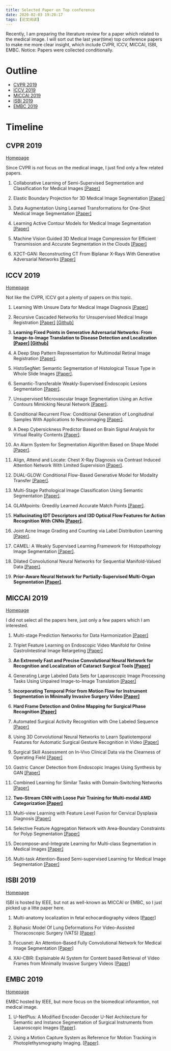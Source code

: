 ```yaml
---
title: Selected Paper on Top conference
date: 2020-02-03 19:20:17
tags: [论文阅读]
---
```


Recently, I am preparing the literature review for a paper which related to the medical image. I will sort out the last year(time) top conference papers to make me more clear insight, which include CVPR, ICCV, MICCAI, ISBI, EMBC. Notice: Papers were collected conditionally.

<!-- more -->

# Outline

  - [CVPR 2019](#cvpr-2019)
  - [ICCV 2019](#iccv-2019)
  - [MICCAI 2019](#miccai-2019)
  - [ISBI 2019](#isbi-2019)
  - [EMBC 2019](#embc-2019)

# Timeline

## CVPR 2019

[Homepage](http://openaccess.thecvf.com/CVPR2019.py) 

Since CVPR is not focus on the medical image, I just find only a few related papers.

1. Collaborative Learning of Semi-Supervised Segmentation and Classification for Medical Images [[Paper]](http://openaccess.thecvf.com/content_CVPR_2019/html/Zhou_Collaborative_Learning_of_Semi-Supervised_Segmentation_and_Classification_for_Medical_Images_CVPR_2019_paper.html)

2. Elastic Boundary Projection for 3D Medical Image Segmentation [[Paper]](http://openaccess.thecvf.com/content_CVPR_2019/html/Ni_Elastic_Boundary_Projection_for_3D_Medical_Image_Segmentation_CVPR_2019_paper.html)

3. Data Augmentation Using Learned Transformations for One-Shot Medical Image Segmentation [[Paper]](http://openaccess.thecvf.com/content_CVPR_2019/html/Zhao_Data_Augmentation_Using_Learned_Transformations_for_One-Shot_Medical_Image_Segmentation_CVPR_2019_paper.html)

4. Learning Active Contour Models for Medical Image Segmentation [[Paper]](http://openaccess.thecvf.com/content_CVPR_2019/html/Chen_Learning_Active_Contour_Models_for_Medical_Image_Segmentation_CVPR_2019_paper.html)

5. Machine Vision Guided 3D Medical Image Compression for Efficient Transmission and Accurate Segmentation in the Clouds [[Paper]](http://openaccess.thecvf.com/content_CVPR_2019/html/Liu_Machine_Vision_Guided_3D_Medical_Image_Compression_for_Efficient_Transmission_CVPR_2019_paper.html)

6. X2CT-GAN: Reconstructing CT From Biplanar X-Rays With Generative Adversarial Networks [[Paper]](http://openaccess.thecvf.com/content_CVPR_2019/html/Ying_X2CT-GAN_Reconstructing_CT_From_Biplanar_X-Rays_With_Generative_Adversarial_Networks_CVPR_2019_paper.html)



## ICCV 2019

[Homepage](http://openaccess.thecvf.com/ICCV2019.py)

Not like the CVPR, ICCV got a plenty of papers on this topic.

1. Learning With Unsure Data for Medical Image Diagnosis [[Paper]](http://openaccess.thecvf.com/content_ICCV_2019/papers/Wu_Learning_With_Unsure_Data_for_Medical_Image_Diagnosis_ICCV_2019_paper.pdf)

2. Recursive Cascaded Networks for Unsupervised Medical Image Registration [[Paper]](http://openaccess.thecvf.com/content_ICCV_2019/papers/Zhao_Recursive_Cascaded_Networks_for_Unsupervised_Medical_Image_Registration_ICCV_2019_paper.pdf) [[Github]](https://github.com/microsoft/Recursive-Cascaded-Networks)

3. **Learning Fixed Points in Generative Adversarial Networks: From Image-to-Image Translation to Disease Detection and Localization [[Paper]](http://openaccess.thecvf.com/content_ICCV_2019/papers/Siddiquee_Learning_Fixed_Points_in_Generative_Adversarial_Networks_From_Image-to-Image_Translation_ICCV_2019_paper.pdf) [[Github]](https://github.com/mahfuzmohammad/Fixed-Point-GAN)**

4. A Deep Step Pattern Representation for Multimodal Retinal Image Registration [[Paper]](http://openaccess.thecvf.com/content_ICCV_2019/html/Lee_A_Deep_Step_Pattern_Representation_for_Multimodal_Retinal_Image_Registration_ICCV_2019_paper.html).

5. HistoSegNet: Semantic Segmentation of Histological Tissue Type in Whole Slide Images [[Paper]](http://openaccess.thecvf.com/content_ICCV_2019/html/Chan_HistoSegNet_Semantic_Segmentation_of_Histological_Tissue_Type_in_Whole_Slide_ICCV_2019_paper.html).
 
6. Semantic-Transferable Weakly-Supervised Endoscopic Lesions Segmentation [[Paper]](http://openaccess.thecvf.com/content_ICCV_2019/html/Dong_Semantic-Transferable_Weakly-Supervised_Endoscopic_Lesions_Segmentation_ICCV_2019_paper.html).

7. Unsupervised Microvascular Image Segmentation Using an Active Contours Mimicking Neural Network [[Paper]](http://openaccess.thecvf.com/content_ICCV_2019/html/Gur_Unsupervised_Microvascular_Image_Segmentation_Using_an_Active_Contours_Mimicking_Neural_ICCV_2019_paper.html).

8. Conditional Recurrent Flow: Conditional Generation of Longitudinal Samples With Applications to Neuroimaging [[Paper]](http://openaccess.thecvf.com/content_ICCV_2019/html/Hwang_Conditional_Recurrent_Flow_Conditional_Generation_of_Longitudinal_Samples_With_Applications_ICCV_2019_paper.html).

9. A Deep Cybersickness Predictor Based on Brain Signal Analysis for Virtual Reality Contents [[Paper]](http://openaccess.thecvf.com/content_ICCV_2019/html/Kim_A_Deep_Cybersickness_Predictor_Based_on_Brain_Signal_Analysis_for_ICCV_2019_paper.html).

10. An Alarm System for Segmentation Algorithm Based on Shape Model [[Paper]](http://openaccess.thecvf.com/content_ICCV_2019/html/Liu_An_Alarm_System_for_Segmentation_Algorithm_Based_on_Shape_Model_ICCV_2019_paper.html).

11. Align, Attend and Locate: Chest X-Ray Diagnosis via Contrast Induced Attention Network With Limited Supervision [[Paper]](http://openaccess.thecvf.com/content_ICCV_2019/html/Liu_Align_Attend_and_Locate_Chest_X-Ray_Diagnosis_via_Contrast_Induced_ICCV_2019_paper.html).

12. DUAL-GLOW: Conditional Flow-Based Generative Model for Modality Transfer [[Paper]](http://openaccess.thecvf.com/content_ICCV_2019/html/Sun_DUAL-GLOW_Conditional_Flow-Based_Generative_Model_for_Modality_Transfer_ICCV_2019_paper.html).

13. Multi-Stage Pathological Image Classification Using Semantic Segmentation [[Paper]](http://openaccess.thecvf.com/content_ICCV_2019/html/Takahama_Multi-Stage_Pathological_Image_Classification_Using_Semantic_Segmentation_ICCV_2019_paper.html).

14. GLAMpoints: Greedily Learned Accurate Match Points [[Paper]](http://openaccess.thecvf.com/content_ICCV_2019/html/Truong_GLAMpoints_Greedily_Learned_Accurate_Match_Points_ICCV_2019_paper.html).

15. **Hallucinating IDT Descriptors and I3D Optical Flow Features for Action Recognition With CNNs [[Paper]](http://openaccess.thecvf.com/content_ICCV_2019/html/Wang_Hallucinating_IDT_Descriptors_and_I3D_Optical_Flow_Features_for_Action_ICCV_2019_paper.html).**

16. Joint Acne Image Grading and Counting via Label Distribution Learning [[Paper]](http://openaccess.thecvf.com/content_ICCV_2019/html/Wu_Joint_Acne_Image_Grading_and_Counting_via_Label_Distribution_Learning_ICCV_2019_paper.html).

17. CAMEL: A Weakly Supervised Learning Framework for Histopathology Image Segmentation [[Paper]](http://openaccess.thecvf.com/content_ICCV_2019/html/Xu_CAMEL_A_Weakly_Supervised_Learning_Framework_for_Histopathology_Image_Segmentation_ICCV_2019_paper.html).


18. Dilated Convolutional Neural Networks for Sequential Manifold-Valued Data [[Paper]](http://openaccess.thecvf.com/content_ICCV_2019/html/Zhen_Dilated_Convolutional_Neural_Networks_for_Sequential_Manifold-Valued_Data_ICCV_2019_paper.html).

19. **Prior-Aware Neural Network for Partially-Supervised Multi-Organ Segmentation [[Paper]](http://openaccess.thecvf.com/content_ICCV_2019/html/Zhou_Prior-Aware_Neural_Network_for_Partially-Supervised_Multi-Organ_Segmentation_ICCV_2019_paper.html)**.

## MICCAI 2019

[Homepage](https://link.springer.com/book/10.1007/978-3-030-32239-7)

I did not select all the papers here, just only a few papers which I am interested.

1. Multi-stage Prediction Networks for Data Harmonization [[Paper]](https://doi.org/10/ggj48m)

2. Triplet Feature Learning on Endoscopic Video Manifold for Online GastroIntestinal Image Retargeting [[Paper]](https://doi.org/10/ggj48n)

3. **An Extremely Fast and Precise Convolutional Neural Network for Recognition and Localization of Cataract Surgical Tools [[Paper]](https://doi.org/10/ggj48p)**

4. Generating Large Labeled Data Sets for Laparoscopic Image Processing Tasks Using Unpaired Image-to-Image Translation [[Paper]](https://doi.org/10/ggj48q)

5. **Incorporating Temporal Prior from Motion Flow for Instrument Segmentation in Minimally Invasive Surgery Video [[Paper]](https://doi.org/10/ggj48r)**

6. **Hard Frame Detection and Online Mapping for Surgical Phase Recognition [[Paper]](https://doi.org/10/ggchdx)**

7. Automated Surgical Activity Recognition with One Labeled Sequence [[Paper]](https://doi.org/10/ggj48s)

8. Using 3D Convolutional Neural Networks to Learn Spatiotemporal Features for Automatic Surgical Gesture Recognition in Video [[Paper]](https://doi.org/10/ggj48t)

9. Surgical Skill Assessment on In-Vivo Clinical Data via the Clearness of Operating Field [[Paper]](https://doi.org/10/ggj48v)

10. Gastric Cancer Detection from Endoscopic Images Using Synthesis by GAN [[Paper]](https://doi.org/10/ggj48w)

11. Combined Learning for Similar Tasks with Domain-Switching Networks [[Paper]](https://doi.org/10/ggj48x)

12. **Two-Stream CNN with Loose Pair Training for Multi-modal AMD Categorization [[Paper]](https://doi.org/10/ggj48z)**

13. Multi-view Learning with Feature Level Fusion for Cervical Dysplasia Diagnosis [[Paper]](https://doi.org/10/ggj483)

14. Selective Feature Aggregation Network with Area-Boundary Constraints for Polyp Segmentation [[Paper]](https://doi.org/10/ggj484)

15. Decompose-and-Integrate Learning for Multi-class Segmentation in Medical Images [[Paper]](https://doi.org/10/ggj485)

16. Multi-task Attention-Based Semi-supervised Learning for Medical Image Segmentation [[Paper]](https://doi.org/10/ggj486)

## ISBI 2019

[Homepage](https://dblp.org/db/conf/isbi/isbi2019)

ISBI is hosted by IEEE, but not as well-known as MICCAI or EMBC, so I just picked up a litte paper here.

1. Multi-anatomy localization in fetal echocardiography videos [[Paper]](https://doi.org/10/ggj49p)

2. Biphasic Model Of Lung Deformations For Video-Assisted Thoracoscopic Surgery (VATS) [[Paper]](https://doi.org/10/ggj49q)

3. Focusnet: An Attention-Based Fully Convolutional Network for Medical Image Segmentation [[Paper]](https://doi.org/10/ggj49r)

4. XAI-CBIR: Explainable AI System for Content based Retrieval of Video Frames from Minimally Invasive Surgery Videos [[Paper]](https://doi.org/10/ggj49s)

## EMBC 2019

[Homepage](https://ieeexplore.ieee.org/document/8856999)

EMBC hosted by IEEE, but more focus on the biomedical inforamtion, not medical image.

1. U-NetPlus: A Modified Encoder-Decoder U-Net Architecture for Semantic and Instance Segmentation of Surgical Instruments from Laparoscopic Images [[Paper]](https://doi.org/10/ggj492).

2. Using a Motion Capture System as Reference for Motion Tracking in Photoplethysmography Imaging. [[Paper]](https://doi.org/10/ggj49z).